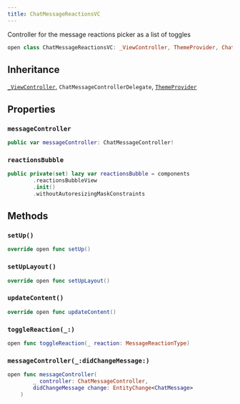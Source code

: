 ```yaml
---
title: ChatMessageReactionsVC
---
```


Controller for the message reactions picker as a list of toggles

``` swift
open class ChatMessageReactionsVC: _ViewController, ThemeProvider, ChatMessageControllerDelegate 
```

## Inheritance

[`_ViewController`](../../../common-views/_view-controller), `ChatMessageControllerDelegate`, [`ThemeProvider`](../../../utils/theme-provider)

## Properties

### `messageController`

``` swift
public var messageController: ChatMessageController!
```

### `reactionsBubble`

``` swift
public private(set) lazy var reactionsBubble = components
        .reactionsBubbleView
        .init()
        .withoutAutoresizingMaskConstraints
```

## Methods

### `setUp()`

``` swift
override open func setUp() 
```

### `setUpLayout()`

``` swift
override open func setUpLayout() 
```

### `updateContent()`

``` swift
override open func updateContent() 
```

### `toggleReaction(_:)`

``` swift
open func toggleReaction(_ reaction: MessageReactionType) 
```

### `messageController(_:didChangeMessage:)`

``` swift
open func messageController(
        _ controller: ChatMessageController,
        didChangeMessage change: EntityChange<ChatMessage>
    ) 
```
